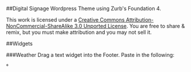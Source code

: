 ##Digital Signage Wordpress Theme using Zurb's Foundation 4.

This work is licensed under a [Creative Commons Attribution-NonCommercial-ShareAlike 3.0 Unported License](http://creativecommons.org/licenses/by-nc/3.0/).
You are free to share & remix, but you must make attribution and you may not sell it.


##Widgets

###Weather
Drag a text widget into the Footer. Paste in the following:

<span class="icon weather-<?php echo $code ?>"></span>
<div class="conditions"><span class="temperature"><?php echo $temp ?>&deg;</span>
<span class="condition"><?php echo $condition; ?></span></div>
	
```